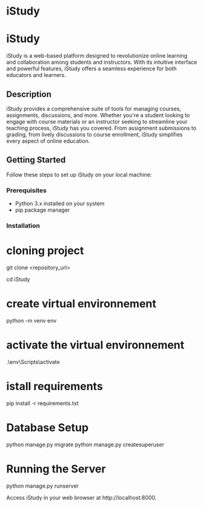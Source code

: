 
<h1>iStudy</h1>


# iStudy

iStudy is a web-based platform designed to revolutionize online learning and collaboration among students and instructors. With its intuitive interface and powerful features, iStudy offers a seamless experience for both educators and learners.

## Description

iStudy provides a comprehensive suite of tools for managing courses, assignments, discussions, and more. Whether you're a student looking to engage with course materials or an instructor seeking to streamline your teaching process, iStudy has you covered. From assignment submissions to grading, from lively discussions to course enrollment, iStudy simplifies every aspect of online education.

## Getting Started

Follow these steps to set up iStudy on your local machine:

### Prerequisites

- Python 3.x installed on your system
- pip package manager

### Installation


# cloning project 

git clone <repository_url>

cd iStudy

# create virtual environnement
python -m venv env   

# activate the virtual environnement
.\env\Scripts\activate  

# istall requirements

pip install -r requirements.txt

# Database Setup 

python manage.py migrate
python manage.py createsuperuser


# Running the Server

python manage.py runserver


Access iStudy in your web browser at http://localhost:8000.


